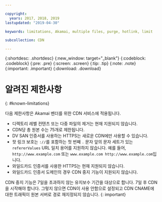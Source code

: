 ```yaml
---

copyright:
  years: 2017, 2018, 2019
lastupdated: "2019-04-30"

keywords: limitations, Akamai, multiple files, purge, hotlink, limit

subcollection: CDN

---
```


{:shortdesc: .shortdesc}
{:new_window: target="_blank"}
{:codeblock: .codeblock}
{:pre: .pre}
{:screen: .screen}
{:tip: .tip}
{:note: .note}
{:important: .important}
{:download: .download}

# 알려진 제한사항
{: #known-limitations}

다음 제한사항은 Akamai 벤더를 위한 CDN 서비스에 적용됩니다.
* 디렉토리 레벨 컨텐츠 또는 다중 파일의 제거는 현재 지원되지 않습니다.
* CDN당 총 원본 수는 75개로 제한됩니다.
* DV SAN 인증서를 사용하는 HTTPS는 새로운 CDN에만 사용할 수 있습니다.
* 핫 링크 보호는 `://`를 포함하는 첫 번째 `.` 문자 앞의 문자 세트가 있는 `refererValues` URL 일치 용어를 지원하지 않습니다. 예를 들어, `http://www.example.com` 또는 `www.example.com http://www.example.com`입니다.
* 와일드카드 인증서를 사용한 HTTPS는 현재 지원되지 않습니다.
* 와일드카드 인증서 도메인의 경우 CDN 중지 기능이 지원되지 않습니다.

CDN 중지 기능은 7일을 초과하지 않는 유지보수 기간을 대상으로 합니다. 7일 후 CDN을 시작해야 합니다. 그렇지 않으면 CDN이 사용 안함으로 설정되고 CDN CNAME에 대한 트래픽이 원본 서버로 경로 재지정되지 않습니다.
{: important}
